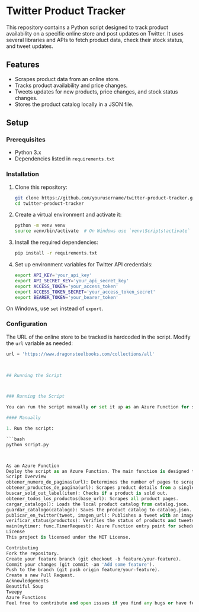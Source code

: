 # Twitter Product Tracker

This repository contains a Python script designed to track product availability on a specific online store and post updates on Twitter. It uses several libraries and APIs to fetch product data, check their stock status, and tweet updates.

## Features

- Scrapes product data from an online store.
- Tracks product availability and price changes.
- Tweets updates for new products, price changes, and stock status changes.
- Stores the product catalog locally in a JSON file.

## Setup

### Prerequisites

- Python 3.x
- Dependencies listed in `requirements.txt`

### Installation

1. Clone this repository:

   ```bash
   git clone https://github.com/yourusername/twitter-product-tracker.git
   cd twitter-product-tracker

2. Create a virtual environment and activate it:

   ```bash
   python -m venv venv
   source venv/bin/activate  # On Windows use `venv\Scripts\activate`

3. Install the required dependencies:

   ```bash
   pip install -r requirements.txt

4. Set up environment variables for Twitter API credentials:

   ```bash
   export API_KEY='your_api_key'
   export API_SECRET_KEY='your_api_secret_key'
   export ACCESS_TOKEN='your_access_token'
   export ACCESS_TOKEN_SECRET='your_access_token_secret'
   export BEARER_TOKEN='your_bearer_token'

On Windows, use `set` instead of `export`.

### Configuration

The URL of the online store to be tracked is hardcoded in the script. Modify the `url` variable as needed:

   ```python
   url = 'https://www.dragonsteelbooks.com/collections/all'

            

## Running the Script



### Running the Script

You can run the script manually or set it up as an Azure Function for scheduled execution.

#### Manually

1. Run the script:

   ```bash
   python script.py



As an Azure Function
Deploy the script as an Azure Function. The main function is designed to be triggered by a timer.
Script Overview
obtener_numero_de_paginas(url): Determines the number of pages to scrape.
obtener_productos_de_pagina(url): Scrapes product details from a single page.
buscar_sold_out_label(item): Checks if a product is sold out.
obtener_todos_los_productos(base_url): Scrapes all product pages.
cargar_catalogo(): Loads the local product catalog from catalog.json.
guardar_catalogo(catalogo): Saves the product catalog to catalog.json.
publicar_en_twitter(tweet, imagen_url): Publishes a tweet with an image.
verificar_status(productos): Verifies the status of products and tweets updates accordingly.
main(mytimer: func.TimerRequest): Azure Function entry point for scheduled execution.
License
This project is licensed under the MIT License.

Contributing
Fork the repository.
Create your feature branch (git checkout -b feature/your-feature).
Commit your changes (git commit -am 'Add some feature').
Push to the branch (git push origin feature/your-feature).
Create a new Pull Request.
Acknowledgements
Beautiful Soup
Tweepy
Azure Functions
Feel free to contribute and open issues if you find any bugs or have feature requests. Happy coding!
